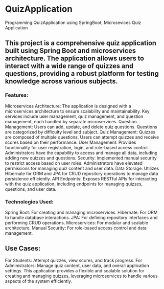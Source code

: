 # QuizApplication

Programming QuizApplication using SpringBoot, Microsevices
Quiz Application

## This project is a comprehensive quiz application built using Spring Boot and microservices architecture. The application allows users to interact with a wide range of quizzes and questions, providing a robust platform for testing knowledge across various subjects.

### Features:

Microservices Architecture: The application is designed with a microservices architecture to ensure scalability and maintainability. Key services include user management, quiz management, and question management, each handled by separate microservices.
Question Management: Users can add, update, and delete quiz questions. Questions are categorized by difficulty level and subject.
Quiz Management: Quizzes are composed of multiple questions. Users can attempt quizzes and receive scores based on their performance.
User Management: Provides functionality for user registration, login, and role-based access control. Administrators have the capability to access and manage all data, including adding new quizzes and questions.
Security: Implemented manual security to restrict access based on user roles. Administrators have elevated permissions for managing quiz content and user data.
Data Storage: Utilizes Hibernate for ORM and JPA for CRUD repository operations to manage data persistence efficiently.
API Endpoints: Exposes RESTful APIs for interacting with the quiz application, including endpoints for managing quizzes, questions, and user data.

### Technologies Used:

Spring Boot: For creating and managing microservices.
Hibernate: For ORM to handle database interactions.
JPA: For defining repository interfaces and performing CRUD operations.
Microservices: For modular and scalable architecture.
Manual Security: For role-based access control and data management.

## Use Cases:

For Students: Attempt quizzes, view scores, and track progress.
For Administrators: Manage quiz content, user data, and overall application settings.
This application provides a flexible and scalable solution for creating and managing quizzes, leveraging microservices to handle various aspects of the system efficiently.
